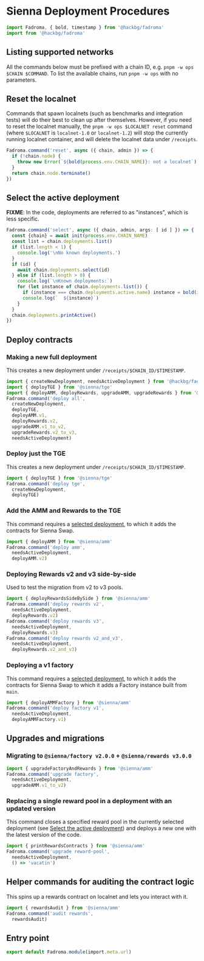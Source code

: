 # Sienna Deployment Procedures

```typescript
import Fadroma, { bold, timestamp } from '@hackbg/fadroma'
import from '@hackbg/fadroma'
```

## Listing supported networks

All the commands below must be prefixed with a chain ID, e.g. `pnpm -w ops $CHAIN $COMMAND`.
To list the available chains, run `pnpm -w ops` with no parameters.

## Reset the localnet

Commands that spawn localnets (such as benchmarks and integration tests)
will do their best to clean up after themselves. However, if you need to
reset the localnet manually, the `pnpm -w ops $LOCALNET reset` command
(where `$LOCALNET` is `localnet-1.0` or `localnet-1.2`) will stop the
currently running localnet container, and will delete the localnet data under `/receipts`.

```typescript
Fadroma.command('reset', async ({ chain, admin }) => {
  if (!chain.node) {
    throw new Error(`${bold(process.env.CHAIN_NAME)}: not a localnet`)
  }
  return chain.node.terminate()
})
```

## Select the active deployment

**FIXME**: In the code, deployments are referred to as "instances", which is less specific.

```typescript
Fadroma.command('select', async ({ chain, admin, args: [ id ] }) => {
  const {chain} = await init(process.env.CHAIN_NAME)
  const list = chain.deployments.list()
  if (list.length < 1) {
    console.log('\nNo known deployments.')
  }
  if (id) {
    await chain.deployments.select(id)
  } else if (list.length > 0) {
    console.log(`\nKnown deployments:`)
    for (let instance of chain.deployments.list()) {
      if (instance === chain.deployments.active.name) instance = bold(instance)
      console.log(`  ${instance}`)
    }
  }
  chain.deployments.printActive()
})
```

## Deploy contracts

### Making a new full deployment

This creates a new deployment under `/receipts/$CHAIN_ID/$TIMESTAMP`.

```typescript
import { createNewDeployment, needsActiveDeployment } from '@hackbg/fadroma'
import { deployTGE } from '@sienna/tge'
import { deployAMM, deployRewards, upgradeAMM, upgradeRewards } from '@sienna/amm'
Fadroma.command('deploy all',
  createNewDeployment,
  deployTGE,
  deployAMM.v1,
  deployRewards.v2,
  upgradeAMM.v1_to_v2,
  upgradeRewards.v2_to_v3,
  needsActiveDeployment)
```

### Deploy just the TGE

This creates a new deployment under `/receipts/$CHAIN_ID/$TIMESTAMP`.

```typescript
import { deployTGE } from '@sienna/tge'
Fadroma.command('deploy tge',
  createNewDeployment,
  deployTGE)
```

### Add the AMM and Rewards to the TGE

This command requires a [selected deployment](#select-the-active-deployment),
to which it adds the contracts for Sienna Swap.

```typescript
import { deployAMM } from '@sienna/amm'
Fadroma.command('deploy amm',
  needsActiveDeployment,
  deployAMM.v2)
```

### Deploying Rewards v2 and v3 side-by-side

Used to test the migration from v2 to v3 pools.

```typescript
import { deployRewardsSideBySide } from '@sienna/amm'
Fadroma.command('deploy rewards v2',
  needsActiveDeployment,
  deployRewards.v2)
Fadroma.command('deploy rewards v3',
  needsActiveDeployment,
  deployRewards.v3)
Fadroma.command('deploy rewards v2_and_v3',
  needsActiveDeployment,
  deployRewards.v2_and_v3)
```

### Deploying a v1 factory

This command requires a [selected deployment](#select-the-active-deployment),
to which it adds the contracts for Sienna Swap to which it adds a Factory instance
built from `main`.

```typescript
import { deployAMMFactory } from '@sienna/amm'
Fadroma.command('deploy factory v1',
  needsActiveDeployment,
  deployAMMFactory.v1)
```

## Upgrades and migrations

### Migrating to `@sienna/factory v2.0.0` + `@sienna/rewards v3.0.0`

```typescript
import { upgradeFactoryAndRewards } from '@sienna/amm'
Fadroma.command('upgrade factory',
  needsActiveDeployment,
  upgradeAMM.v1_to_v2)
```

### Replacing a single reward pool in a deployment with an updated version

This command closes a specified reward pool in the currently selected deployment
(see [Select the active deployment](#select-the-active-deployment)) and deploys a new one
with the latest version of the code.

```typescript
import { printRewardsContracts } from '@sienna/amm'
Fadroma.command('upgrade reward-pool',
  needsActiveDeployment,
  () => 'vacatin')
```

## Helper commands for auditing the contract logic

This spins up a rewards contract on localnet and lets you interact with it.

```typescript
import { rewardsAudit } from '@sienna/amm'
Fadroma.command('audit rewards',
  rewardsAudit)
```

## Entry point

```typescript
export default Fadroma.module(import.meta.url)
```
